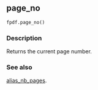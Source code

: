 ## page_no ##

```python
fpdf.page_no()
```

### Description ###

Returns the current page number.

### See also ###

[alias_nb_pages](alias_nb_pages.md).

